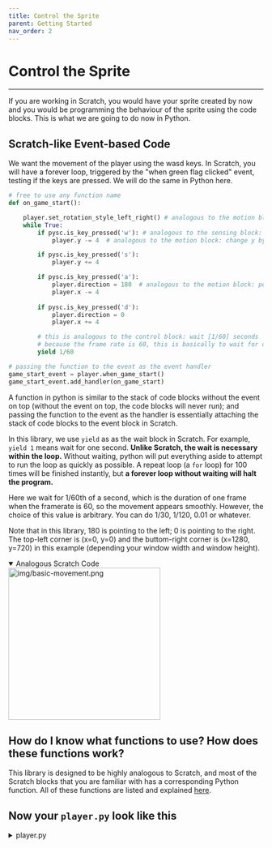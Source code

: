 ```yaml
---
title: Control the Sprite
parent: Getting Started
nav_order: 2
---
```

# Control the Sprite
---
If you are working in Scratch, you would have your sprite created by now and you would be programming the behaviour of the sprite using the code blocks. This is what we are going to do now in Python. 

## Scratch-like Event-based Code
We want the movement of the player using the wasd keys. In Scratch, you will have a forever loop, triggered by the "when green flag clicked" event, testing if the keys are pressed. We will do the same in Python here. 

```python
# free to use any function name
def on_game_start():

    player.set_rotation_style_left_right() # analogous to the motion block: 'set rotation style [left-right]'
    while True:
        if pysc.is_key_pressed('w'): # analogous to the sensing block: 'key [w] pressed'
            player.y -= 4  # analogous to the motion block: change y by [-4]

        if pysc.is_key_pressed('s'):
            player.y += 4

        if pysc.is_key_pressed('a'):
            player.direction = 180  # analogous to the motion block: point in direction [180]
            player.x -= 4
            
        if pysc.is_key_pressed('d'):
            player.direction = 0
            player.x += 4

        # this is analogous to the control block: wait [1/60] seconds
        # because the frame rate is 60, this is basically to wait for one frame
        yield 1/60 

# passing the function to the event as the event handler
game_start_event = player.when_game_start()
game_start_event.add_handler(on_game_start)
```
A function in python is similar to the stack of code blocks without the event on top (without the event on top, the code blocks will never run); and passing the function to the event as the handler is essentially attaching the stack of code blocks to the event block in Scratch. 

In this library, we use `yield` as as the wait block in Scratch. For example, `yield 1` means wait for one second. **Unlike Scratch, the wait is necessary within the loop.** Without waiting, python will put everything aside 
to attempt to run the loop as quickly as possible. A repeat loop (a `for` loop) for 100 times will be finished instantly, but **a forever loop without waiting will halt the program.** 

Here we wait for 1/60th of a second, which is the duration of one frame when the framerate is 60, so the movement appears smoothly. However, the choice of this value is arbitrary. You can do 1/30, 1/120, 0.01 or whatever. 

Note that in this library, 180 is pointing to the left; 0 is pointing to the right. The top-left corner is (x=0, y=0) and the buttom-right corner is (x=1280, y=720) in this example (depending your window width and window height).


<details open markdown="block">
  <summary>
    Analogous Scratch Code
  </summary>
  <img src="img/basic-movement.png" alt="img/basic-movement.png" width="300"/>
  
</details>


## How do I know what functions to use? How does these functions work? 
This library is designed to be highly analogous to Scratch, and most of the Scratch blocks that you are familiar with has a corresponding Python function. All of these functions are listed and explained [here](../corresponding-scratch-functionalities/). 


## Now your `player.py` look like this

<details markdown="block">
  <summary>
    player.py
  </summary>



```python
import pyscratch as pysc


player = pysc.create_single_costume_sprite("assets/player-fish.png")

# free to use any function name
def on_game_start():

    player.set_rotation_style_left_right() # analogous to the motion block: 'set rotation style [left-right]'
    while True:
        if pysc.is_key_pressed('w'): # analogous to the sensing block: 'key [w] pressed'
            player.y -= 4  # analogous to the motion block: change y by [-4]

        if pysc.is_key_pressed('s'):
            player.y += 4

        if pysc.is_key_pressed('a'):
            player.direction = 180  # analogous to the motion block: point in direction [180]
            player.x -= 4
            
        if pysc.is_key_pressed('d'):
            player.direction = 0
            player.x += 4

        yield 1/60 

        
# passing the function to the event as the event handler
game_start_event = player.when_game_start()
game_start_event.add_handler(on_game_start)

# or shorter: 
# player.when_game_start().add_handler(on_game_start)


```

</details>
